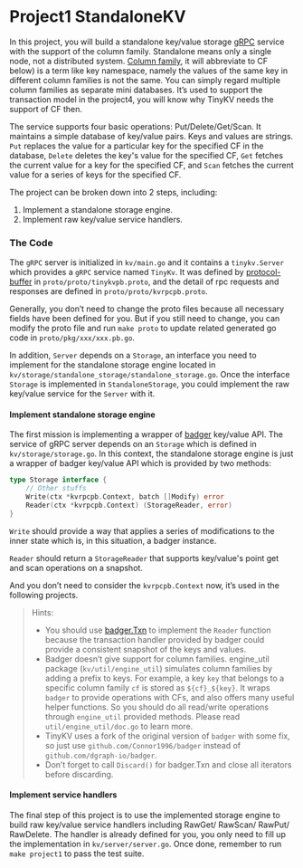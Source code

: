 # Project1 StandaloneKV

In this project, you will build a standalone key/value storage [gRPC](https://grpc.io/docs/guides/) service with the support of the column family. Standalone means only a single node, not a distributed system. [Column family]( <https://en.wikipedia.org/wiki/Standard_column_family> ), it will abbreviate to CF below) is a term like key namespace, namely the values of the same key in different column families is not the same. You can simply regard multiple column families as separate mini databases. It’s used to support the transaction model in the project4, you will know why TinyKV needs the support of CF then.

The service supports four basic operations: Put/Delete/Get/Scan. It maintains a simple database of key/value pairs. Keys and values are strings. `Put` replaces the value for a particular key for the specified CF in the database, `Delete` deletes the key's value for the specified CF, `Get` fetches the current value for a key for the specified CF, and `Scan` fetches the current value for a series of keys for the specified CF.

The project can be broken down into 2 steps, including:

1. Implement a standalone storage engine.
2. Implement raw key/value service handlers.

### The Code

The `gRPC` server is initialized in `kv/main.go` and it contains a `tinykv.Server` which provides a `gRPC` service named `TinyKv`. It was defined by [protocol-buffer]( https://developers.google.com/protocol-buffers ) in `proto/proto/tinykvpb.proto`, and the detail of rpc requests and responses are defined in `proto/proto/kvrpcpb.proto`.

Generally, you don’t need to change the proto files because all necessary fields have been defined for you. But if you still need to change, you can modify the proto file and run `make proto` to update related generated go code in `proto/pkg/xxx/xxx.pb.go`.

In addition, `Server` depends on a `Storage`, an interface you need to implement for the standalone storage engine located in `kv/storage/standalone_storage/standalone_storage.go`. Once the interface `Storage` is implemented in `StandaloneStorage`, you could implement the raw key/value service for the `Server` with it.

#### Implement standalone storage engine

The first mission is implementing a wrapper of [badger](https://github.com/dgraph-io/badger) key/value API. The service of gRPC server depends on an `Storage` which is defined in `kv/storage/storage.go`. In this context, the standalone storage engine is just a wrapper of badger key/value API which is provided by two methods:

``` go
type Storage interface {
    // Other stuffs
    Write(ctx *kvrpcpb.Context, batch []Modify) error
    Reader(ctx *kvrpcpb.Context) (StorageReader, error)
}
```

`Write` should provide a way that applies a series of modifications to the inner state which is, in this situation, a badger instance.

`Reader` should return a `StorageReader` that supports key/value's point get and scan operations on a snapshot.

And you don’t need to consider the `kvrpcpb.Context` now, it’s used in the following projects.

> Hints:
>
> - You should use [badger.Txn]( https://godoc.org/github.com/dgraph-io/badger#Txn ) to implement the `Reader` function because the transaction handler provided by badger could provide a consistent snapshot of the keys and values.
> - Badger doesn’t give support for column families. engine_util package (`kv/util/engine_util`) simulates column families by adding a prefix to keys. For example, a key `key` that belongs to a specific column family `cf` is stored as `${cf}_${key}`. It wraps `badger` to provide operations with CFs, and also offers many useful helper functions. So you should do all read/write operations through `engine_util` provided methods. Please read `util/engine_util/doc.go` to learn more.
> - TinyKV uses a fork of the original version of `badger` with some fix, so just use `github.com/Connor1996/badger` instead of `github.com/dgraph-io/badger`.
> - Don’t forget to call `Discard()` for badger.Txn and close all iterators before discarding.

#### Implement service handlers

The final step of this project is to use the implemented storage engine to build raw key/value service handlers including RawGet/ RawScan/ RawPut/ RawDelete. The handler is already defined for you, you only need to fill up the implementation in `kv/server/server.go`. Once done, remember to run `make project1` to pass the test suite.
